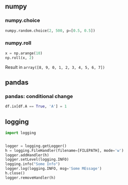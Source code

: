 ## numpy
### numpy.choice
```python
numpy.random.choice(2, 500, p=[0.5, 0.5])
```
### numpy.roll
```python
x = np.arange(10)
np.roll(x, 2)
```
Result in `array([8, 9, 0, 1, 2, 3, 4, 5, 6, 7])`

## pandas

### pandas: conditional change
```python
df.ix[df.A == True, 'A'] = 1
```


## logging
```python
import logging


logger = logging.getLogger()
h = logging.FileHandler(filename=[FILEPATH], mode='w')
logger.addHandler(h)
logger.setLevel(logging.INFO)
logging.info("Some Info")
logger.log(logging.INFO, msg='Some MEssage')
h.close()
logger.removeHandler(h)
```
